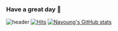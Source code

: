 ### Have a great day 👋
![header](https://capsule-render.vercel.app/api?type=shark&color=auto&height=300&section=header&text=Nayoung%20Lim&fontSize=90&)
[![Hits](https://hits.seeyoufarm.com/api/count/incr/badge.svg?url=https%3A%2F%2Fgithub.com%2Flny612%2Fhit-counter&count_bg=%23E76399&title_bg=%23FFCACA&icon=github.svg&icon_color=%23686565&title=hits&edge_flat=false)](https://hits.seeyoufarm.com)
[![Nayoung's GitHub stats](https://github-readme-stats.vercel.app/api?username=lny612&show_icons=true&theme=solarized-light)](https://github.com/lny612/github-readme-stats)

